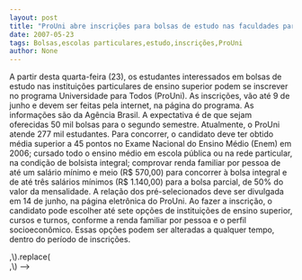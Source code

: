 ```yaml
---
layout: post
title: "ProUni abre inscrições para bolsas de estudo nas faculdades particulares"
date: 2007-05-23
tags: Bolsas,escolas particulares,estudo,inscrições,ProUni
author: None
---
```

A partir desta quarta-feira (23), os estudantes interessados em bolsas de estudo nas institui&ccedil;&otilde;es particulares de ensino superior podem se inscrever no programa Universidade para Todos (ProUni). As inscri&ccedil;&otilde;es, v&atilde;o at&eacute; 9 de junho e devem ser feitas pela internet, na p&aacute;gina do programa. As informa&ccedil;&otilde;es s&atilde;o da Ag&ecirc;ncia Brasil.
A&nbsp;expectativa &eacute; de que sejam oferecidas 50 mil bolsas para o segundo semestre.&nbsp;Atualmente, o ProUni atende 277 mil estudantes.
Para concorrer, o candidato deve ter obtido m&eacute;dia superior a 45 pontos no Exame Nacional do Ensino M&eacute;dio (Enem) em 2006; cursado todo o ensino m&eacute;dio em escola p&uacute;blica ou na rede particular, na condi&ccedil;&atilde;o de bolsista integral; comprovar renda familiar por pessoa de at&eacute; um sal&aacute;rio m&iacute;nimo e meio (R$ 570,00) para concorrer &agrave; bolsa integral e de at&eacute; tr&ecirc;s sal&aacute;rios m&iacute;nimos (R$ 1.140,00) para a bolsa parcial, de 50% do valor da mensalidade.
A rela&ccedil;&atilde;o dos pr&eacute;-selecionados&nbsp;deve ser&nbsp;divulgada em 14 de junho, na p&aacute;gina eletr&ocirc;nica do ProUni. Ao fazer a inscri&ccedil;&atilde;o, o candidato pode escolher at&eacute; sete op&ccedil;&otilde;es de institui&ccedil;&otilde;es de ensino superior, cursos e turnos, conforme a renda familiar por pessoa e o perfil socioecon&ocirc;mico. Essas op&ccedil;&otilde;es podem ser alteradas a qualquer tempo, dentro do per&iacute;odo de inscri&ccedil;&otilde;es.

\,\\\).replace(\
\,\\\) --> 